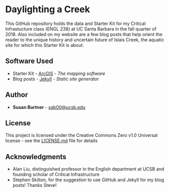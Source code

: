 # Daylighting a Creek

This GitHub repository holds the data and Starter Kit for my Critical Infrastucture class (ENGL 238) at UC Santa Barbara in the fall quarter of 2018. Also included on my website are a few blog posts that help orient the reader to the unique history and uncertain future of Islais Creek, the aquatic site for which this Starter Kit is about.

## Software Used

* Starter Kit - [ArcGIS](https://www.esri.com/en-us/arcgis/about-arcgis/overview) - *The mapping software*
* Blog posts - [Jekyll](https://github.com/jekyll/jekyll) - *Static site generator*


## Author

* **Susan Burtner** - sab00@ucsb.edu

## License

This project is licensed under the Creative Commons Zero v1.0 Universal license - see the [LICENSE.md](LICENSE.md) file for details

## Acknowledgments

* Alan Liu, distinguished professor in the English department at UCSB and founding scholar of Critical Infrastructure
* Stephen Skilton, for the suggestion to use GitHub and Jekyll for my blog posts! Thanks Steve!
